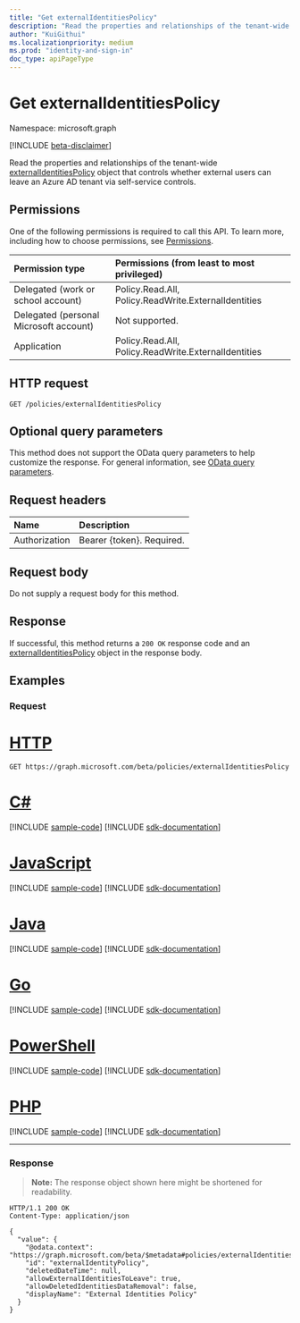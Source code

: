 ```yaml
---
title: "Get externalIdentitiesPolicy"
description: "Read the properties and relationships of the tenant-wide externalIdentitiesPolicy object that controls whether external users can leave an Azure AD tenant via self-service controls."
author: "KuiGithui"
ms.localizationpriority: medium
ms.prod: "identity-and-sign-in"
doc_type: apiPageType
---
```


# Get externalIdentitiesPolicy
Namespace: microsoft.graph

[!INCLUDE [beta-disclaimer](../../includes/beta-disclaimer.md)]

Read the properties and relationships of the tenant-wide [externalIdentitiesPolicy](../resources/externalidentitiespolicy.md) object that controls whether external users can leave an Azure AD tenant via self-service controls.

## Permissions
One of the following permissions is required to call this API. To learn more, including how to choose permissions, see [Permissions](/graph/permissions-reference).

|Permission type|Permissions (from least to most privileged)|
|:---|:---|
|Delegated (work or school account)|Policy.Read.All, Policy.ReadWrite.ExternalIdentities|
|Delegated (personal Microsoft account)|Not supported.|
|Application|Policy.Read.All, Policy.ReadWrite.ExternalIdentities|

## HTTP request

<!-- {
  "blockType": "ignored"
}
-->
``` http
GET /policies/externalIdentitiesPolicy
```

## Optional query parameters
This method does not support the OData query parameters to help customize the response. For general information, see [OData query parameters](/graph/query-parameters).

## Request headers
|Name|Description|
|:---|:---|
|Authorization|Bearer {token}. Required.|

## Request body
Do not supply a request body for this method.

## Response

If successful, this method returns a `200 OK` response code and an [externalIdentitiesPolicy](../resources/externalidentitiespolicy.md) object in the response body.

## Examples

### Request

# [HTTP](#tab/http)
<!-- {
  "blockType": "request",
  "name": "get_externalidentitiespolicy"
}
-->
``` http
GET https://graph.microsoft.com/beta/policies/externalIdentitiesPolicy
```

# [C#](#tab/csharp)
[!INCLUDE [sample-code](../includes/snippets/csharp/get-externalidentitiespolicy-csharp-snippets.md)]
[!INCLUDE [sdk-documentation](../includes/snippets/snippets-sdk-documentation-link.md)]

# [JavaScript](#tab/javascript)
[!INCLUDE [sample-code](../includes/snippets/javascript/get-externalidentitiespolicy-javascript-snippets.md)]
[!INCLUDE [sdk-documentation](../includes/snippets/snippets-sdk-documentation-link.md)]

# [Java](#tab/java)
[!INCLUDE [sample-code](../includes/snippets/java/get-externalidentitiespolicy-java-snippets.md)]
[!INCLUDE [sdk-documentation](../includes/snippets/snippets-sdk-documentation-link.md)]

# [Go](#tab/go)
[!INCLUDE [sample-code](../includes/snippets/go/get-externalidentitiespolicy-go-snippets.md)]
[!INCLUDE [sdk-documentation](../includes/snippets/snippets-sdk-documentation-link.md)]

# [PowerShell](#tab/powershell)
[!INCLUDE [sample-code](../includes/snippets/powershell/get-externalidentitiespolicy-powershell-snippets.md)]
[!INCLUDE [sdk-documentation](../includes/snippets/snippets-sdk-documentation-link.md)]

# [PHP](#tab/php)
[!INCLUDE [sample-code](../includes/snippets/php/get-externalidentitiespolicy-php-snippets.md)]
[!INCLUDE [sdk-documentation](../includes/snippets/snippets-sdk-documentation-link.md)]

---

### Response
>**Note:** The response object shown here might be shortened for readability.
<!-- {
  "blockType": "response",
  "truncated": true,
  "@odata.type": "microsoft.graph.externalIdentitiesPolicy"
}
-->
``` http
HTTP/1.1 200 OK
Content-Type: application/json

{
  "value": {
    "@odata.context": "https://graph.microsoft.com/beta/$metadata#policies/externalIdentitiesPolicy/$entity",
    "id": "externalIdentityPolicy",
    "deletedDateTime": null,
    "allowExternalIdentitiesToLeave": true,
    "allowDeletedIdentitiesDataRemoval": false,
    "displayName": "External Identities Policy"
  }
}
```

